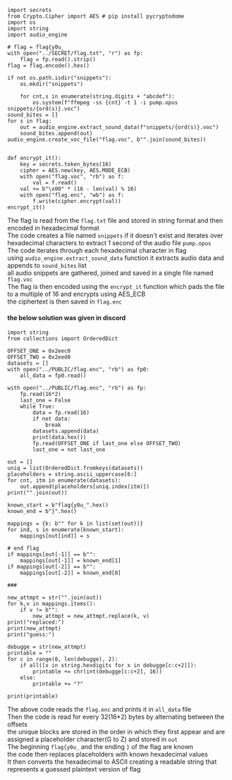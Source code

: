 ```
import secrets
from Crypto.Cipher import AES # pip install pycryptodome
import os
import string
import audio_engine

# flag = flag{y0u_
with open("../SECRET/flag.txt", "r") as fp:
    flag = fp.read().strip()
flag = flag.encode().hex()

if not os.path.isdir("snippets"):
    os.mkdir("snippets")

    for cnt,s in enumerate(string.digits + "abcdef"):
        os.system(f"ffmpeg -ss {cnt} -t 1 -i pump.opus snippets/{ord(s)}.voc")
sound_bites = []
for s in flag:
    out = audio_engine.extract_sound_data(f"snippets/{ord(s)}.voc")
    sound_bites.append(out)
audio_engine.create_voc_file("flag.voc", b"".join(sound_bites)) 


def encrypt_it():
    key = secrets.token_bytes(16)
    cipher = AES.new(key, AES.MODE_ECB)
    with open("flag.voc", "rb") as f:
        val = f.read()
    val += b"\x00" * (16 - len(val) % 16)
    with open("flag.enc", "wb") as f:
        f.write(cipher.encrypt(val))
encrypt_it()
```
The flag is read from the `flag.txt` file and stored in string format and then encoded in hexadecimal format   
The code creates a file named `snippets` if it doesn't exist and iterates over hexadecimal characters to extract 1 second of the audio file `pump.opus`   
The code iterates through each hexadecimal character in flag   
using `audio_engine.extract_sound_data` function it extracts audio data and appends to `sound_bites` list  
all audio snippets are gathered, joined and saved in a single file named `flag.voc`   
The flag is then encoded using the `encrypt_it` function which pads the file to a multiple of 16 and encrypts using AES_ECB    
the ciphertext is then saved in `flag.enc`    



#### the below solution was given in discord

```
import string
from collections import OrderedDict

OFFSET_ONE = 0x2eec0
OFFSET_TWO = 0x2eed0
datasets = []
with open("../PUBLIC/flag.enc", "rb") as fp0:
    all_data = fp0.read()

with open("../PUBLIC/flag.enc", "rb") as fp:
    fp.read(16*2)
    last_one = False
    while True:
        data = fp.read(16)
        if not data:
            break
        datasets.append(data)
        print(data.hex())
        fp.read(OFFSET_ONE if last_one else OFFSET_TWO)
        last_one = not last_one

out = []
uniq = list(OrderedDict.fromkeys(datasets))
placeholders = string.ascii_uppercase[6:]
for cnt, itm in enumerate(datasets):
    out.append(placeholders[uniq.index(itm)])
print("".join(out))

known_start = b"flag{y0u_".hex()
known_end = b"}".hex()

mappings = {k: b"" for k in list(set(out))}
for ind, s in enumerate(known_start):
    mappings[out[ind]] = s

# end flag
if mappings[out[-1]] == b"":
    mappings[out[-1]] = known_end[1]
if mappings[out[-2]] == b"":    
    mappings[out[-2]] = known_end[0]

###

new_attmpt = str("".join(out))
for k,v in mappings.items():
    if v != b"":
        new_attmpt = new_attmpt.replace(k, v)
print("replaced:")
print(new_attmpt)
print("guess:")

debugge = str(new_attmpt)
printable = ""
for c in range(0, len(debugge), 2):
    if all([x in string.hexdigits for x in debugge[c:c+2]]):
        printable += chr(int(debugge[c:c+2], 16))
    else:
        printable += "?"

print(printable)
```
The above code reads the `flag.enc` and prints it in `all_data` file    
Then the code is read for every 32(16*2) bytes by alternating between the offsets   
the unique blocks are stored in the order in which they first appear and are assigned a placeholder character(G to Z) and stored in `out`     
The beginning `flag{y0u_` and the ending `}` of the flag are known    
the code then replaces placeholders with known hexadecimal values    
It then converts the hexadecimal to ASCII creating a readable string that represents a guessed plaintext version of flag    
